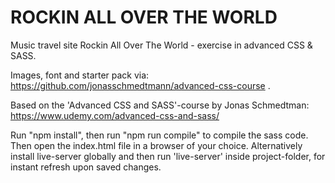 # ROCKIN ALL OVER THE WORLD
Music travel site Rockin All Over The World - exercise in advanced CSS & SASS.

Images, font and starter pack via: https://github.com/jonasschmedtmann/advanced-css-course .

Based on the 'Advanced CSS and SASS'-course by Jonas Schmedtman:
https://www.udemy.com/advanced-css-and-sass/

Run "npm install", then run "npm run compile" to compile the sass code. Then open the index.html file
in a browser of your choice. Alternatively install live-server globally and then run 'live-server' inside project-folder, for instant refresh upon saved changes.